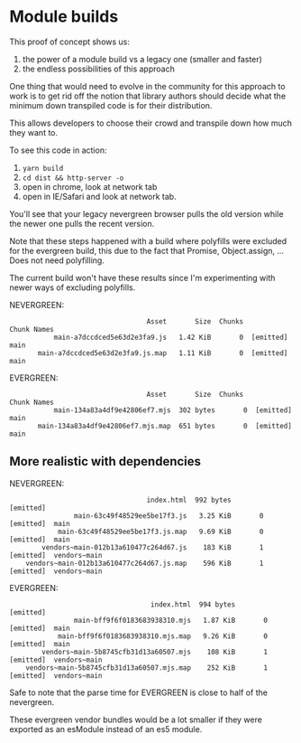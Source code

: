 # Module builds

This proof of concept shows us:

1. the power of a module build vs a legacy one (smaller and faster)
2. the endless possibilities of this approach

One thing that would need to evolve in the community for this approach to work is to
get rid off the notion that library authors should decide what the minimum down transpiled
code is for their distribution.

This allows developers to choose their crowd and transpile down how much they want to.

To see this code in action:

1. `yarn build`
2. `cd dist && http-server -o`
3. open in chrome, look at network tab
4. open in IE/Safari and look at network tab.

You'll see that your legacy nevergreen browser pulls the old version while the newer one pulls the recent version.

Note that these steps happened with a build where polyfills were excluded for the evergreen build,
this due to the fact that Promise, Object.assign, ... Does not need polyfilling.

The current build won't have these results since I'm experimenting with newer ways of excluding polyfills.

NEVERGREEN:
```
                                  Asset       Size  Chunks             Chunk Names
           main-a7dccdced5e63d2e3fa9.js   1.42 KiB       0  [emitted]  main
       main-a7dccdced5e63d2e3fa9.js.map   1.11 KiB       0  [emitted]  main
```

EVERGREEN:
```
                                  Asset       Size  Chunks             Chunk Names
           main-134a83a4df9e42806ef7.mjs  302 bytes       0  [emitted]  main
       main-134a83a4df9e42806ef7.mjs.map  651 bytes       0  [emitted]  main
```

## More realistic with dependencies

NEVERGREEN:
```
                                  index.html  992 bytes          [emitted]
                main-63c49f48529ee5be17f3.js   3.25 KiB       0  [emitted]  main
            main-63c49f48529ee5be17f3.js.map   9.69 KiB       0  [emitted]  main
        vendors~main-012b13a610477c264d67.js    183 KiB       1  [emitted]  vendors~main
    vendors~main-012b13a610477c264d67.js.map    596 KiB       1  [emitted]  vendors~main
```

EVERGREEN:
```
                                   index.html  994 bytes          [emitted]
                main-bff9f6f0183683938310.mjs   1.87 KiB       0  [emitted]  main
            main-bff9f6f0183683938310.mjs.map   9.26 KiB       0  [emitted]  main
        vendors~main-5b8745cfb31d13a60507.mjs    108 KiB       1  [emitted]  vendors~main
    vendors~main-5b8745cfb31d13a60507.mjs.map    252 KiB       1  [emitted]  vendors~main
```

Safe to note that the parse time for EVERGREEN is close to half of the nevergreen.

These evergreen vendor bundles would be a lot smaller if they were exported as an esModule instead of an es5 module.

